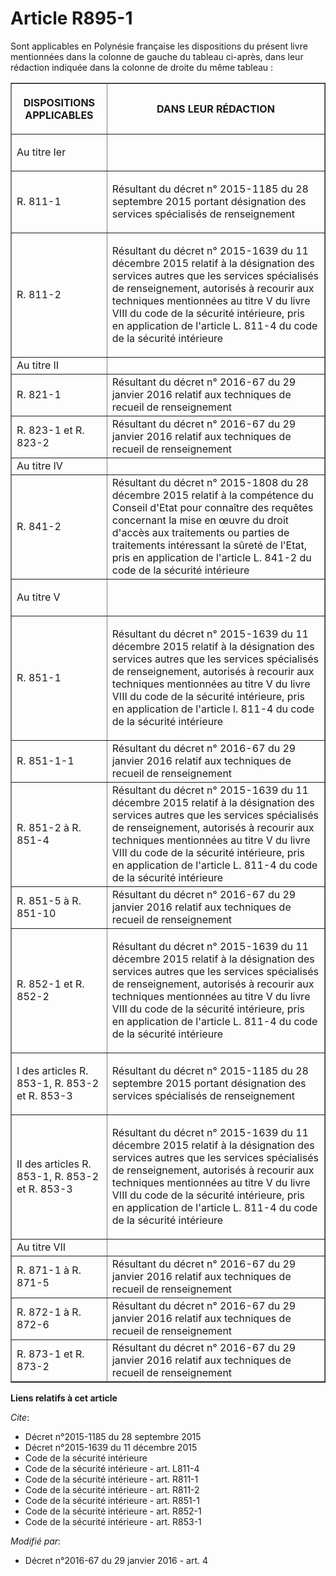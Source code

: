 # Article R895-1

Sont applicables en Polynésie française les dispositions du présent livre mentionnées dans la colonne de gauche du tableau
ci-après, dans leur rédaction indiquée dans la colonne de droite du même tableau : 

<table border="1">
    <tbody>
      <tr>
        <th>

DISPOSITIONS APPLICABLES 

</th>
        <th>

DANS LEUR RÉDACTION 

</th>
      </tr>
      <tr>
        <td align="left">

Au titre Ier 

</td>
        <td align="left">
      </td></tr>
      <tr>
        <td align="left">

R. 811-1 

</td>
        <td>

Résultant du décret n° 2015-1185 du 28 septembre 2015 portant désignation des services spécialisés de renseignement 

</td>
      </tr>
      <tr>
        <td align="left">

R. 811-2 

</td>
        <td>

Résultant du décret n° 2015-1639 du 11 décembre 2015 relatif à la désignation des services autres que les services
spécialisés de renseignement, autorisés à recourir aux techniques mentionnées au titre V du livre VIII du code de la sécurité
intérieure, pris en application de l'article L. 811-4 du code de la sécurité intérieure 

</td>
      </tr>
      <tr>
        <td> Au titre II </td>
        <td> </td>
      </tr>
      <tr>
        <td> R. 821-1 

</td>
        <td> Résultant du décret n° 2016-67 du 29 janvier 2016 relatif aux techniques de recueil de renseignement </td>
      </tr>
      <tr>
        <td> R. 823-1 et R. 823-2</td>
        <td> Résultant du décret n° 2016-67 du 29 janvier 2016 relatif aux techniques de recueil de renseignement 

</td>
      </tr>
      <tr>
        <td>Au titre IV </td>
        <td>
      </td></tr>
      <tr>
        <td>R. 841-2 

</td>
        <td>Résultant du décret n° 2015-1808 du 28 décembre 2015 relatif à la compétence du Conseil d'Etat pour connaître des
requêtes concernant la mise en œuvre du droit d'accès aux traitements ou parties de traitements intéressant la sûreté de
l'Etat, pris en application de l'article L. 841-2 du code de la sécurité intérieure </td>
      </tr>
      <tr>
        <td align="left">

Au titre V 

</td>
        <td align="left">
      </td></tr>
      <tr>
        <td align="left">

R. 851-1 

</td>
        <td>

Résultant du décret n° 2015-1639 du 11 décembre 2015 relatif à la désignation des services autres que les services
spécialisés de renseignement, autorisés à recourir aux techniques mentionnées au titre V du livre VIII du code de la sécurité
intérieure, pris en application de l'article l. 811-4 du code de la sécurité intérieure 

</td>
      </tr>
      <tr>
        <td> R. 851-1-1</td>
        <td> Résultant du décret n° 2016-67 du 29 janvier 2016 relatif aux techniques de recueil de renseignement </td>
      </tr>
      <tr>
        <td> R. 851-2 à R. 851-4</td>
        <td> Résultant du décret n° 2015-1639 du 11 décembre 2015 relatif à la désignation des services autres que les
services spécialisés de renseignement, autorisés à recourir aux techniques mentionnées au titre V du livre VIII du code de la
sécurité intérieure, pris en application de l'article L. 811-4 du code de la sécurité intérieure 

</td>
      </tr>
      <tr>
        <td> R. 851-5 à R. 851-10</td>
        <td> Résultant du décret n° 2016-67 du 29 janvier 2016 relatif aux techniques de recueil de renseignement </td>
      </tr>
      <tr>
        <td align="left">

R. 852-1 et R. 852-2 

</td>
        <td>

Résultant du décret n° 2015-1639 du 11 décembre 2015 relatif à la désignation des services autres que les services
spécialisés de renseignement, autorisés à recourir aux techniques mentionnées au titre V du livre VIII du code de la sécurité
intérieure, pris en application de l'article L. 811-4 du code de la sécurité intérieure 

</td>
      </tr>
      <tr>
        <td align="left">

I des articles R. 853-1, R. 853-2 et R. 853-3 

</td>
        <td>

Résultant du décret n° 2015-1185 du 28 septembre 2015 portant désignation des services spécialisés de renseignement 

</td>
      </tr>
      <tr>
        <td align="left">

II des articles R. 853-1, R. 853-2 et R. 853-3 

</td>
        <td>

Résultant du décret n° 2015-1639 du 11 décembre 2015 relatif à la désignation des services autres que les services
spécialisés de renseignement, autorisés à recourir aux techniques mentionnées au titre V du livre VIII du code de la sécurité
intérieure, pris en application de l'article L. 811-4 du code de la sécurité intérieure

</td>
      </tr>
      <tr>
        <td> Au titre VII </td>
        <td> </td>
      </tr>
      <tr>
        <td> R. 871-1 à R. 871-5</td>
        <td> Résultant du décret n° 2016-67 du 29 janvier 2016 relatif aux techniques de recueil de renseignement </td>
      </tr>
      <tr>
        <td> R. 872-1 à R. 872-6</td>
        <td> Résultant du décret n° 2016-67 du 29 janvier 2016 relatif aux techniques de recueil de renseignement </td>
      </tr>
      <tr>
        <td> R. 873-1 et R. 873-2</td>
        <td> Résultant du décret n° 2016-67 du 29 janvier 2016 relatif aux techniques de recueil de renseignement</td>
      </tr>
    </tbody>
  </table>

**Liens relatifs à cet article**

_Cite_:

  - Décret n°2015-1185 du 28 septembre 2015
  - Décret n°2015-1639 du 11 décembre 2015
  - Code de la sécurité intérieure
  - Code de la sécurité intérieure - art. L811-4
  - Code de la sécurité intérieure - art. R811-1
  - Code de la sécurité intérieure - art. R811-2
  - Code de la sécurité intérieure - art. R851-1
  - Code de la sécurité intérieure - art. R852-1
  - Code de la sécurité intérieure - art. R853-1

_Modifié par_:

  - Décret n°2016-67 du 29 janvier 2016 - art. 4
